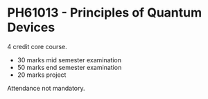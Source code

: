 # PH61013	- Principles of Quantum Devices

4 credit core course.

- 30 marks mid semester examination
- 50 marks end semester examination
- 20 marks project

Attendance not mandatory.
